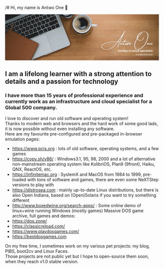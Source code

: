 /# Hi, my name is Antwo One 👋

<img src="https://raw.githubusercontent.com/antwo-one/antwo-one/main/banner-github.png" alt="Banner Github Profile">

## I am a lifelong learner with a strong attention to details and a passion for technology

### I have more than 15 years of professional experience and currently work as an infrastructure and cloud specialist for a Global 500 company. 

I love to discover and run old software and operating system!  
Thanks to modern web and browsers and the hard work of some good lads, it is now possible without even installing any software.  
Here are my favourite pre-configured and pre-packaged in-browser emulation pages:
 - https://www.pcjs.org : lots of old software, operating systems, and a few games
 - https://copy.sh/v86/ : Windows3.1, 95, 98, 2000 and a lot of alternative non-mainstream operating system like KolibriOS, Plan9 (9front), Haiku, QNX, ReactOS, etc.
 - https://infinitemac.org : SystemX and MacOS from 1984 to 1999, pre-loaded with tons of software and games, there are even some NeXTStep versions to play with
 - https://distrosea.com : mainly up-to-date Linux distributions, but there is also Open Indiana, based on (Open)Solaris if you want to try something different
 - http://www.boxedwine.org/search-apps/ : Some online demo of linux+wine running Windows (mostly games)
Massive DOS game archive, full games and demos:
  - https://dos.zone/
  - https://classicreload.com/
  - https://www.playdosgames.com/
  - https://bestdosgames.com

On my free time, I sometimes work on my various pet projects: my blog, PIBS, boot2cv and Linux Faces.  
Those projects are not public yet but I hope to open-source them soon, when they reach v1.0 stable version.  
